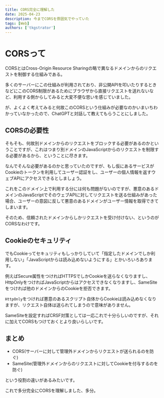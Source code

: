 ```yaml
---
title: CORS完全に理解した
date: 2025-04-23
description: 今までCORSを雰囲気でやっていた
tags: [Web]
authors: ['tkgstrator']
---
```


# CORSって

CORSとはCross-Origin Resource Sharingの略で異なるドメインからのリクエストを制御する仕組みである。

多くのサーバーにこの仕組みが利用されており、非公開APIを叩いたりするときなどにこのCORS制限があるためにブラウザから直接リクエストを送れないなど、利用する側からしてみると大変不便な思いを感じていました。

が、よくよく考えてみると何故このCORSという仕組みが必要なのかいまいちわかっていなかったので、ChatGPTと対話して教えてもらうことにしました。

## CORSの必要性

そもそも、何故別ドメインからのリクエストをブロックする必要があるのかということですが、これはつまり別ドメインのJavaScriptからのリクエストを制限する必要があるから、ということに尽きます。

なんでそんな必要があるのかと思っていたのですが、もし仮にあるサービスがCookieのトークンを利用してユーザー認証をし、ユーザーの個人情報を返すウェブAPIにアクセスできるとしましょう。

これをこのドメイン上で利用する分には何も問題がないのですが、悪意のあるドメインのJavaScriptでそのウェブAPIに対してリクエストを送る仕組みがあった場合、ユーザーの意図に反して悪意のあるドメインがユーザー情報を取得できてしまいます。

そのため、信頼されたドメインからしかリクエストを受け付けない、というのがCORSなわけです。

## Cookieのセキュリティ

でもCookieってセキュリティもしっかりしていて「指定したドメインでしか利用しない」「JavaScriptからは読み込めないようにする」とかいろいろあります。

例えばSecure属性をつければHTTPSでしかCookieを送らなくなりますし、HttpOnlyをつければJavaScriptからはアクセスできなくなりますし、SameSiteをつければ他のドメインからのCookieを拒否できます。

`HttpOnly`をつければ悪意のあるスクリプト自体からCookieは読み込めなくなりますが、リクエスト自体は送られてしまうので意味がありません。

SameSiteを設定すればCRSF対策としては一応これで十分らしいのですが、それに加えてCORSもつけておくとより良いらしいです。

## まとめ

- CORS(サーバーに対して管理外ドメインからリクエストが送られるのを防ぐ)
- SameSite(管理外ドメインからのリクエストに対してCookieを付与するのを防ぐ)

という役割の違いがあるみたいです。

これで多分完全にCORSを理解しました、多分。
